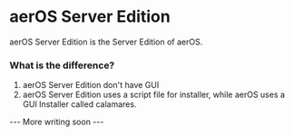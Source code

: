 # aerOS Server Edition
aerOS Server Edition is the Server Edition of aerOS.

### What is the difference?

1. aerOS Server Edition don't have GUI
2. aerOS Server Edition uses a script file for installer, while aerOS uses a GUI Installer called calamares.

--- More writing soon ---

